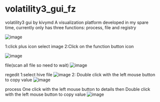 # volatility3_gui_fz
volatility3 gui by kivymd 
A visualization platform developed in my spare time, currently only has three functions: process, file and registry

![image](https://github.com/user-attachments/assets/4dcaeb2d-6a6e-4b36-b86f-2aff099bfd16)

1:click plus icon select image
2:Click on the function button icon

![image](https://github.com/user-attachments/assets/b088d367-d90e-4eea-b9e5-5e43914ddf99)

file(scan all file so need to wait)
![image](https://github.com/user-attachments/assets/ab3dbe2c-b09a-4fa3-9b0d-72235e00636d)

regedit
1:select hive file
![image](https://github.com/user-attachments/assets/32ed0583-606f-4e18-8463-0e6c5a9e6636)
2: Double click with the left mouse button to copy value
![image](https://github.com/user-attachments/assets/3d434950-816a-4ea7-aec6-2f84ab63406e)


process
One click with the left mouse button to details
then Double click with the left mouse button to copy value
![image](https://github.com/user-attachments/assets/96f55ef7-2665-44ed-b98f-9935b7d7e86d)

